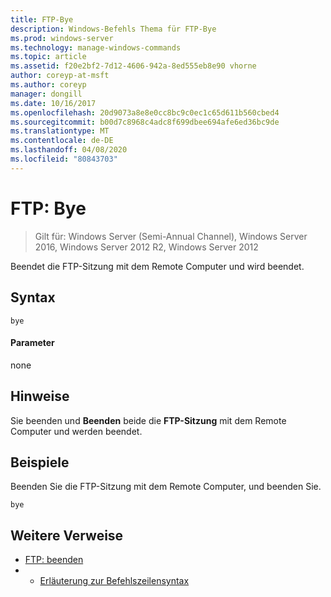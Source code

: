 ```yaml
---
title: FTP-Bye
description: Windows-Befehls Thema für FTP-Bye
ms.prod: windows-server
ms.technology: manage-windows-commands
ms.topic: article
ms.assetid: f20e2bf2-7d12-4606-942a-8ed555eb8e90 vhorne
author: coreyp-at-msft
ms.author: coreyp
manager: dongill
ms.date: 10/16/2017
ms.openlocfilehash: 20d9073a8e8e0cc8bc9c0ec1c65d611b560cbed4
ms.sourcegitcommit: b00d7c8968c4adc8f699dbee694afe6ed36bc9de
ms.translationtype: MT
ms.contentlocale: de-DE
ms.lasthandoff: 04/08/2020
ms.locfileid: "80843703"
---
```

# <a name="ftp-bye"></a>FTP: Bye

>Gilt für: Windows Server (Semi-Annual Channel), Windows Server 2016, Windows Server 2012 R2, Windows Server 2012

Beendet die FTP-Sitzung mit dem Remote Computer und wird beendet.   
## <a name="syntax"></a>Syntax  
```  
bye  
```  
#### <a name="parameters"></a>Parameter  
none  
## <a name="remarks"></a>Hinweise  
Sie beenden und **Beenden** beide die **FTP-Sitzung** mit dem Remote Computer und werden beendet.  
## <a name="examples"></a><a name=BKMK_Examples></a>Beispiele  
Beenden Sie die FTP-Sitzung mit dem Remote Computer, und beenden Sie.  
```  
bye  
```  
## <a name="additional-references"></a>Weitere Verweise  
-   [FTP: beenden](ftp-quit.md)  
-   - [Erläuterung zur Befehlszeilensyntax](command-line-syntax-key.md)  
